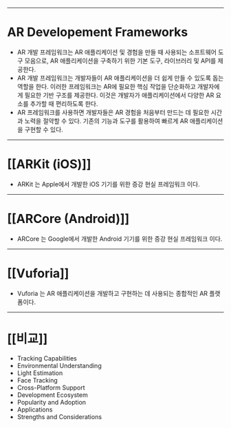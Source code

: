 
---
# AR Developement Frameworks

- AR 개발 프레임워크는 AR 애플리케이션 및 경험을 만들 때 사용되는 소프트웨어 도구 모음으로, AR 애플리케이션을 구축하기 위한 기본 도구, 라이브러리 및 API를 제공한다.
- AR 개발 프레임워크는 개발자들이 AR 애플리케이션을 더 쉽게 만들 수 있도록 돕는 역할을 한다. 이러한 프레임워크는 AR에 필요한 핵심 작업을 단순화하고 개발자에게 필요한 기반 구조를 제공한다. 이것은 개발자가 애플리케이션에서 다양한 AR 요소를 추가할 때 편리하도록 한다.
- AR 프레임워크를 사용하면 개발자들은 AR 경험을 처음부터 만드는 데 필요한 시간과 노력을 절약할 수 있다. 기존의 기능과 도구를 활용하여 빠르게 AR 애플리케이션을 구현할 수 있다.

---
# [[ARKit (iOS)]]

- ARKit 는 Apple에서 개발한 iOS 기기를 위한 증강 현실 프레임워크 이다.

---
# [[ARCore (Android)]]

- ARCore 는 Google에서 개발한 Android 기기를 위한 증강 현실 프레임워크 이다.

---
# [[Vuforia]]
- Vuforia 는 AR 애플리케이션을 개발하고 구현하는 데 사용되는 종합적인 AR 플랫폼이다.

---
# [[비교]]

- Tracking Capabilities
- Environmental Understanding
- Light Estimation
- Face Tracking
- Cross-Platform Support
- Development Ecosystem
- Popularity and Adoption
- Applications
- Strengths and Considerations